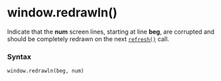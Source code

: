 # window.redrawln()

Indicate that the **num** screen lines, starting at line **beg**, are corrupted and should be completely redrawn on the next [`refresh()`](/modules/curses/window/refresh.md) call.

### Syntax

```python
window.redrawln(beg, num)
```